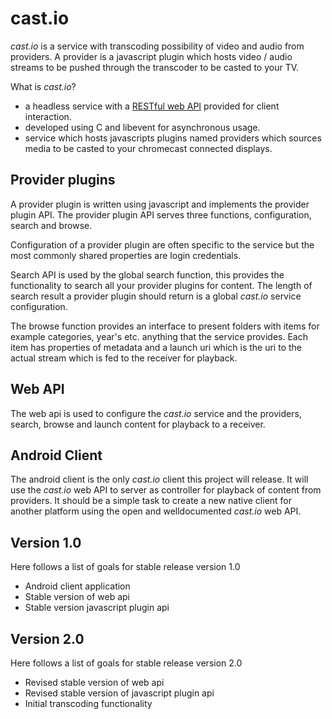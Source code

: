 cast.io
=======

_cast.io_ is a service with transcoding possibility of video and audio from providers. A provider is a javascript plugin which hosts video / audio streams to be pushed through the transcoder to be casted to your TV.

What is _cast.io_?

 - a headless service with a [RESTful web API](http://en.wikipedia.org/w/index.php?title=Representational_state_transfer) provided for client interaction.
 - developed using C and libevent for asynchronous usage.
 - service which hosts javascripts plugins named providers which sources
   media to be casted to your chromecast connected displays.


## Provider plugins

A provider plugin is written using javascript and implements the provider plugin API. The provider plugin API serves three functions, configuration, search and browse.

Configuration of a provider plugin are often specific to the service but the most commonly shared properties are login credentials.

Search API is used by the global search function, this provides the functionality to search all your provider plugins for content. The length of search result a provider plugin should return is a global _cast.io_ service configuration.

The browse function provides an interface to present folders with items for example categories, year's etc. anything that the service provides. Each item has properties of metadata and a launch uri which is the uri to the actual stream which is fed to the receiver for playback.


## Web API

The web api is used to configure the _cast.io_ service and the providers, search, browse and launch content for playback to a receiver.


## Android Client

The android client is the only _cast.io_ client this project will release. It will use the _cast.io_ web API to server as controller for playback of content from providers. It should be a simple task to create a new native client for another platform using the open and welldocumented _cast.io_ web API.


## Version 1.0

Here follows a list of goals for stable release version 1.0

 - Android client application
 - Stable version of web api
 - Stable version javascript plugin api


## Version 2.0

Here follows a list of goals for stable release version 2.0

 - Revised stable version of web api
 - Revised stable version of javascript plugin api
 - Initial transcoding functionality

